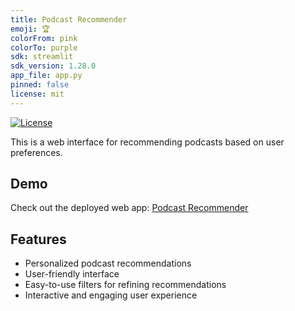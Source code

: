 ```yaml
---
title: Podcast Recommender
emoji: 🏆
colorFrom: pink
colorTo: purple
sdk: streamlit
sdk_version: 1.28.0
app_file: app.py
pinned: false
license: mit
---
```


[![License](https://img.shields.io/badge/license-MIT-blue.svg)](LICENSE)

This is a web interface for recommending podcasts based on user preferences.

## Demo

Check out the deployed web app: [Podcast Recommender](https://patraranya-podcast-recommender.hf.space/)

## Features

- Personalized podcast recommendations
- User-friendly interface
- Easy-to-use filters for refining recommendations
- Interactive and engaging user experience


